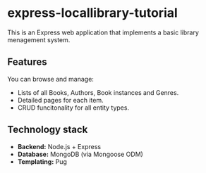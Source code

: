 # express-locallibrary-tutorial
This is an Express web application that implements a basic library menagement system.

## Features
You can browse and manage:

- Lists of all Books, Authors, Book instances and Genres.
- Detailed pages for each item.
- CRUD funcitonality for all entity types.

## Technology stack
- **Backend:** Node.js + Express
- **Database:** MongoDB (via Mongoose ODM)
- **Templating:** Pug 
